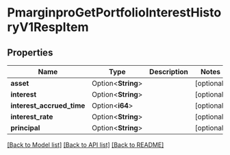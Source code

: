 # PmarginproGetPortfolioInterestHistoryV1RespItem

## Properties

Name | Type | Description | Notes
------------ | ------------- | ------------- | -------------
**asset** | Option<**String**> |  | [optional]
**interest** | Option<**String**> |  | [optional]
**interest_accrued_time** | Option<**i64**> |  | [optional]
**interest_rate** | Option<**String**> |  | [optional]
**principal** | Option<**String**> |  | [optional]

[[Back to Model list]](../README.md#documentation-for-models) [[Back to API list]](../README.md#documentation-for-api-endpoints) [[Back to README]](../README.md)


